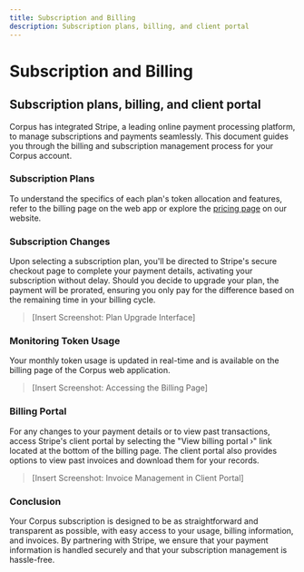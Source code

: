 ```yaml
---
title: Subscription and Billing
description: Subscription plans, billing, and client portal
---
```


# Subscription and Billing
## Subscription plans, billing, and client portal

Corpus has integrated Stripe, a leading online payment processing platform, to manage subscriptions and payments seamlessly. This document guides you through the billing and subscription management process for your Corpus account.

### Subscription Plans

To understand the specifics of each plan's token allocation and features, refer to the billing page on the web app or explore the <a href="https://corpus.chat/pricing" target="pricing-page">pricing page</a> on our website.

### Subscription Changes

Upon selecting a subscription plan, you'll be directed to Stripe's secure checkout page to complete your payment details, activating your subscription without delay. Should you decide to upgrade your plan, the payment will be prorated, ensuring you only pay for the difference based on the remaining time in your billing cycle.

> [Insert Screenshot: Plan Upgrade Interface]

### Monitoring Token Usage

Your monthly token usage is updated in real-time and is available on the billing page of the Corpus web application.
  
> [Insert Screenshot: Accessing the Billing Page]

### Billing Portal

For any changes to your payment details or to view past transactions, access Stripe's client portal by selecting the "View billing portal ›" link located at the bottom of the billing page. The client portal also provides options to view past invoices and download them for your records.

> [Insert Screenshot: Invoice Management in Client Portal]

### Conclusion

Your Corpus subscription is designed to be as straightforward and transparent as possible, with easy access to your usage, billing information, and invoices. By partnering with Stripe, we ensure that your payment information is handled securely and that your subscription management is hassle-free.
